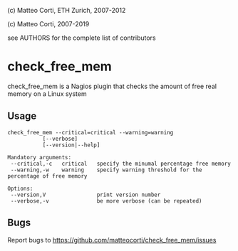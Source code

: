 
 (c) Matteo Corti, ETH Zurich, 2007-2012

 (c) Matteo Corti, 2007-2019

  see AUTHORS for the complete list of contributors

# check_free_mem

check_free_mem is a Nagios plugin that checks the amount of free real
memory on a Linux system

## Usage

```
check_free_mem --critical=critical --warning=warning
           [--verbose]
           [--version|--help]

Mandatory arguments:
 --critical,-c   critical   specify the minumal percentage free memory
 --warning,-w    warning    specify warning threshold for the percentage of free memory

Options:
 --version,V                print version number
 --verbose,-v               be more verbose (can be repeated)
```

## Bugs

Report bugs to https://github.com/matteocorti/check_free_mem/issues
